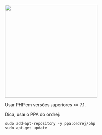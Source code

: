 <img src="./images/php7.jpg" height="300px">

Usar PHP em versões superiores >= 7.1. 

Dica, usar o PPA do ondrej:

    sudo add-apt-repository -y ppa:ondrej/php
    sudo apt-get update

